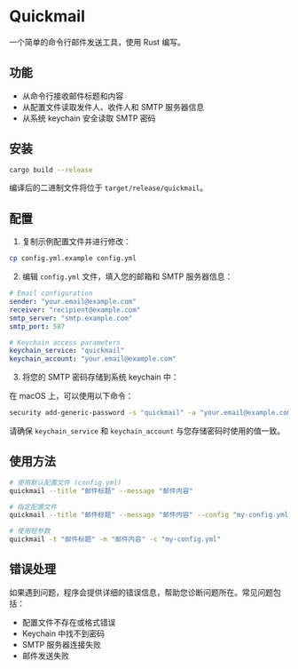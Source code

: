 # Quickmail

一个简单的命令行邮件发送工具，使用 Rust 编写。

## 功能

- 从命令行接收邮件标题和内容
- 从配置文件读取发件人、收件人和 SMTP 服务器信息
- 从系统 keychain 安全读取 SMTP 密码

## 安装

```bash
cargo build --release
```

编译后的二进制文件将位于 `target/release/quickmail`。

## 配置

1. 复制示例配置文件并进行修改：

```bash
cp config.yml.example config.yml
```

2. 编辑 `config.yml` 文件，填入您的邮箱和 SMTP 服务器信息：

```yaml
# Email configuration
sender: "your.email@example.com"
receiver: "recipient@example.com"
smtp_server: "smtp.example.com"
smtp_port: 587

# Keychain access parameters
keychain_service: "quickmail"
keychain_account: "your.email@example.com"
```

3. 将您的 SMTP 密码存储到系统 keychain 中：

在 macOS 上，可以使用以下命令：

```bash
security add-generic-password -s "quickmail" -a "your.email@example.com" -w "your-password"
```

请确保 `keychain_service` 和 `keychain_account` 与您存储密码时使用的值一致。

## 使用方法

```bash
# 使用默认配置文件 (config.yml)
quickmail --title "邮件标题" --message "邮件内容"

# 指定配置文件
quickmail --title "邮件标题" --message "邮件内容" --config "my-config.yml"

# 使用短参数
quickmail -t "邮件标题" -m "邮件内容" -c "my-config.yml"
```

## 错误处理

如果遇到问题，程序会提供详细的错误信息，帮助您诊断问题所在。常见问题包括：

- 配置文件不存在或格式错误
- Keychain 中找不到密码
- SMTP 服务器连接失败
- 邮件发送失败
